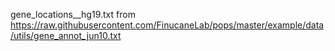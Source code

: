 gene_locations__hg19.txt from https://raw.githubusercontent.com/FinucaneLab/pops/master/example/data/utils/gene_annot_jun10.txt

